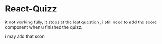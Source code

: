 # React-Quizz
<p>it not working fully, it stops at the last question , i still need to add the score component when u finished the quizz.</p>
<p>i may add that soon</hp>
